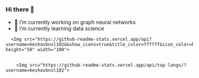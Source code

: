 ### Hi there 👋

- 🔭 I’m currently working on graph neural networks
- 🌱 I’m currently learning data science 
<div>
   
      <Img src="https://github-readme-stats.vercel.app/api?          username=keshavbnsl102&&show_icons=true&title_color=ffffff&icon_color=bb2acf&text_color=daf7dc&bg_color=151515" height="50" width="100">
   
    
        <Img src="https://github-readme-stats.vercel.app/api/top-langs/?username=keshavbnsl102">
    
  
 </div>
